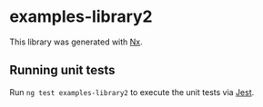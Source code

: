 # examples-library2

This library was generated with [Nx](https://nx.dev).

## Running unit tests

Run `ng test examples-library2` to execute the unit tests via [Jest](https://jestjs.io).
